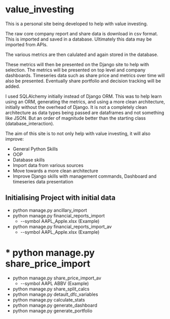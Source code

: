 # value_investing

This is a personal site being developed to help with value investing.

The raw core company report and share data is download in csv format. This is imported and saved in a database. Ultimately this data may be imported from APIs.

The various metrics are then calulated and again stored in the database.

These metrics will then be presented on the Django site to help with selection. The metrics will be presented on top level and company dashboards. Timeseries data such as share price and metrics over time will also be presented. Eventually share portfolio and decision tracking will be added.

I used SQLAlchemy initially instead of Django ORM. This was to help learn using an ORM, generating the metrics, and using a more clean architecture, initially without the overhead of Django. It is not a completely clean architecture as data types being passed are dataframes and not something like JSON. But an order of magnitude better than the starting class (database_interaction).

The aim of this site is to not only help with value investing, it will also improve:
* General Python Skills
* OOP
* Database skills
* Import data from various sources
* Move towards a more clean architecture
* Improve Django skills with management commands, Dashboard and timeseries data presentation

## Initialising Project with initial data
* python manage.py ancillary_import
* python manage.py financial_reports_import
    * --symbol AAPL_Apple.xlsx (Example)
* python manage.py financial_reports_import_av
    * --symbol AAPL_Apple.xlsx (Example)
# * python manage.py share_price_import
* python manage.py share_price_import_av
    * --symbol AAPL ABBV (Example)
* python manage.py share_split_calcs
* python manage.py detault_dfc_variables
* python manage.py calculate_stats
* python manage.py generate_dashboard
* python manage.py generate_portfolio